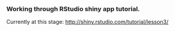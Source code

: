 ### Working through RStudio shiny app tutorial.
Currently at this stage:
http://shiny.rstudio.com/tutorial/lesson3/
